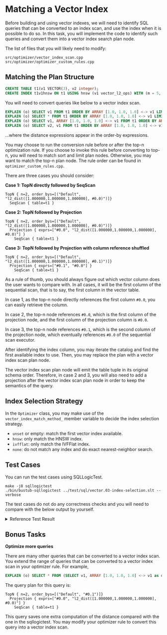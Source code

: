 # Matching a Vector Index

Before building and using vector indexes, we will need to identify SQL queries that can be converted to an index scan, and use the index when it is possible to do so. In this task, you will implement the code to identify such queries and convert them into a vector index search plan node.

The list of files that you will likely need to modify:

```
src/optimizer/vector_index_scan.cpp
src/optimizer/optimizer_custom_rules.cpp
```

## Matching the Plan Structure

```sql
CREATE TABLE t1(v1 VECTOR(3), v2 integer);
CREATE INDEX t1v1hnsw ON t1 USING hnsw (v1 vector_l2_ops) WITH (m = 5, ef_construction = 64, ef_search = 10);
```

You will need to convert queries like below to a vector index scan.

```sql
EXPLAIN (o) SELECT v1 FROM t1 ORDER BY ARRAY [1.0, 1.0, 1.0] <-> v1 LIMIT 2;
EXPLAIN (o) SELECT * FROM t1 ORDER BY ARRAY [1.0, 1.0, 1.0] <-> v1 LIMIT 2;
EXPLAIN (o) SELECT v1, ARRAY [1.0, 1.0, 1.0] <-> v1 FROM t1 ORDER BY ARRAY [1.0, 1.0, 1.0] <-> v1 LIMIT 2;
EXPLAIN (o) SELECT v2, v1 FROM t1 ORDER BY ARRAY [1.0, 1.0, 1.0] <-> v1 LIMIT 2;
```

...where the distance expressions appear in the order-by expressions.

You may choose to run the conversion rule before or after the top-n optimization rule. If you choose to invoke this rule before converting to top-n, you will need to match sort and limit plan nodes. Otherwise, you may want to match the top-n plan node. The rule order can be found in `optimizer_custom_rules.cpp`.

There are three cases you should consider:

**Case 1: TopN directly followed by SeqScan**

```
TopN { n=2, order_bys=[("Default", "l2_dist([1.000000,1.000000,1.000000], #0.0)")]}
  SeqScan { table=t1 }
```

**Case 2: TopN followed by Projection**

```
TopN { n=2, order_bys=[("Default", "l2_dist([1.000000,1.000000,1.000000], #0.0)")]}
  Projection { exprs=["#0.0", "l2_dist([1.000000,1.000000,1.000000], #0.0)"] }
    SeqScan { table=t1 }
```

**Case 3: TopN followed by Projection with column reference shuffled**

```
TopN { n=2, order_bys=[("Default", "l2_dist([1.000000,1.000000,1.000000], #0.1)")]}
  Projection { exprs=["#0.1", "#0.0"] }
    SeqScan { table=t1 }
```

As a rule of thumb, you should always figure out which vector column does the user wants to compare with. In all cases, it will be the first column of the sequential scan, that is to say, the first column in the vector table.

In case 1, as the top-n node directly references the first column `#0.0`, you can easily retrieve the column.

In case 2, the top-n node references `#0.0`, which is the first column of the projection node, and the first column of the projection column is `#0.0`.

In case 3, the top-n node references `#0.1`, which is the second column of the projection node, which eventually references `#0.0` of the sequential scan executor.

After identifying the index column, you may iterate the catalog and find the first available index to use. Then, you may replace the plan with a vector index scan plan node.

The vector index scan plan node will emit the table tuple in its original schema order. Therefore, in case 2 and 3, you will also need to add a projection after the vector index scan plan node in order to keep the semantics of the query. 

## Index Selection Strategy

In the `Optimizer` class, you may make use of the `vector_index_match_method_` member variable to decide the index selection strategy.

* `unset` or empty: match the first vector index available.
* `hnsw`: only match the HNSW index.
* `ivfflat`: only match the IVFFlat index.
* `none`: do not match any index and do exact nearest-neighbor search.

## Test Cases

You can run the test cases using SQLLogicTest.

```
make -j8 sqllogictest
./bin/bustub-sqllogictest ../test/sql/vector.03-index-selection.slt --verbose
```

The test cases do not do any correctness checks and you will need to compare with the below output by yourself.

<details>

<summary>Reference Test Result</summary>

```
{{#include vector.03-index-selection.slt.ref}}
```

</details>

## Bonus Tasks

**Optimize more queries**

There are many other queries that can be converted to a vector index scan. You extend the range of queries that can be converted to a vector index scan in your optimizer rule. For example,


```sql
EXPLAIN (o) SELECT * FROM (SELECT v1, ARRAY [1.0, 1.0, 1.0] <-> v1 as distance FROM t1) ORDER BY distance LIMIT 2;
```

The query plan for this query is:

```
TopN { n=2, order_bys=[("Default", "#0.1")]}
  Projection { exprs=["#0.0", "l2_dist([1.000000,1.000000,1.000000], #0.0)"] }
    SeqScan { table=t1 }
```

This query saves one extra computation of the distance compared with the one in the sqllogictest. You may modify your optimizer rule to convert this query into a vector index scan.

